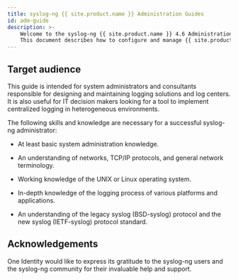 ```yaml
---
title: syslog-ng {{ site.product.name }} Administration Guides
id: adm-guide
description: >-
    Welcome to the syslog-ng {{ site.product.name }} 4.6 Administration Guide.
    This document describes how to configure and manage {{ site.product.name }} ({{ site.product.short_name }}). Background information for the technology and concepts used by the product is also discussed.
---
```


## Target audience

This guide is intended for system administrators and consultants
responsible for designing and maintaining logging solutions and log
centers. It is also useful for IT decision makers looking for a tool to
implement centralized logging in heterogeneous environments.

The following skills and knowledge are necessary for a successful
syslog-ng administrator:

- At least basic system administration knowledge.

- An understanding of networks, TCP/IP protocols, and general network
    terminology.

- Working knowledge of the UNIX or Linux operating system.

- In-depth knowledge of the logging process of various platforms and
    applications.

- An understanding of the legacy syslog (BSD-syslog) protocol
    and the new syslog (IETF-syslog) protocol standard.

## Acknowledgements

One Identity would like to express its gratitude to the syslog-ng users
and the syslog-ng community for their invaluable help and support.
